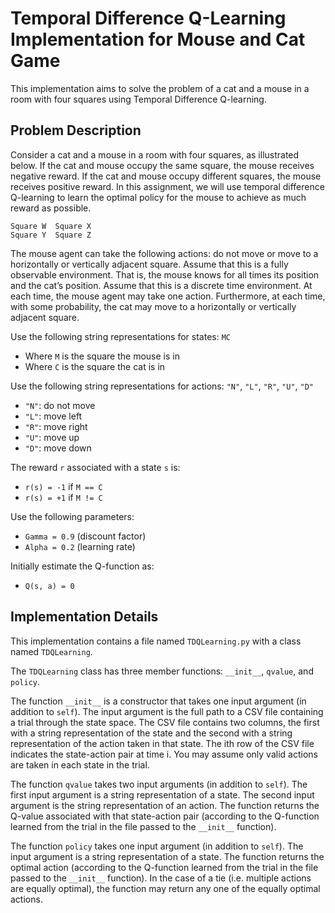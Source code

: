 # Temporal Difference Q-Learning Implementation for Mouse and Cat Game

This implementation aims to solve the problem of a cat and a mouse in a room with four squares using Temporal Difference Q-learning.

## Problem Description

Consider a cat and a mouse in a room with four squares, as illustrated below. If the cat and mouse occupy the same square, the mouse receives negative reward. If the cat and mouse occupy different squares, the mouse receives positive reward. In this assignment, we will use temporal difference Q-learning to learn the optimal policy for the mouse to achieve as much reward as possible.

```
Square W  Square X
Square Y  Square Z
```

The mouse agent can take the following actions: do not move or move to a horizontally or vertically adjacent square. Assume that this is a fully observable environment. That is, the mouse knows for all times its position and the cat’s position. Assume that this is a discrete time environment. At each time, the mouse agent may take one action. Furthermore, at each time, with some probability, the cat may move to a horizontally or vertically adjacent square.

Use the following string representations for states: `MC`

- Where `M` is the square the mouse is in
- Where `C` is the square the cat is in

Use the following string representations for actions: `"N"`, `"L"`, `"R"`, `"U"`, `"D"`

- `"N"`: do not move
- `"L"`: move left
- `"R"`: move right
- `"U"`: move up
- `"D"`: move down

The reward `r` associated with a state `s` is:

- `r(s) = -1` if `M == C`
- `r(s) = +1` if `M != C`

Use the following parameters:

- `Gamma = 0.9` (discount factor)
- `Alpha = 0.2` (learning rate)

Initially estimate the Q-function as:

- `Q(s, a) = 0`

## Implementation Details

This implementation contains a file named `TDQLearning.py` with a class named `TDQLearning`.

The `TDQLearning` class has three member functions: `__init__`, `qvalue`, and `policy`.

The function `__init__` is a constructor that takes one input argument (in addition to `self`). The input argument is the full path to a CSV file containing a trial through the state space. The CSV file contains two columns, the first with a string representation of the state and the second with a string representation of the action taken in that state. The ith row of the CSV file indicates the state-action pair at time i. You may assume only valid actions are taken in each state in the trial.

The function `qvalue` takes two input arguments (in addition to `self`). The first input argument is a string representation of a state. The second input argument is the string representation of an action. The function returns the Q-value associated with that state-action pair (according to the Q-function learned from the trial in the file passed to the `__init__` function).

The function `policy` takes one input argument (in addition to `self`). The input argument is a string representation of a state. The function returns the optimal action (according to the Q-function learned from the trial in the file passed to the `__init__` function). In the case of a tie (i.e. multiple actions are equally optimal), the function may return any one of the equally optimal actions.
